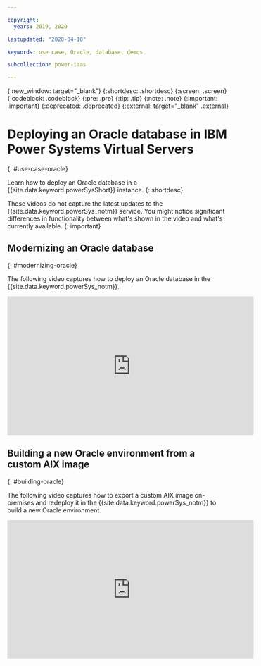 ```yaml
---

copyright:
  years: 2019, 2020

lastupdated: "2020-04-10"

keywords: use case, Oracle, database, demos

subcollection: power-iaas

---
```


{:new_window: target="_blank"}
{:shortdesc: .shortdesc}
{:screen: .screen}
{:codeblock: .codeblock}
{:pre: .pre}
{:tip: .tip}
{:note: .note}
{:important: .important}
{:deprecated: .deprecated}
{:external: target="_blank" .external}

# Deploying an Oracle database in IBM Power Systems Virtual Servers
{: #use-case-oracle}

Learn how to deploy an Oracle database in a {{site.data.keyword.powerSysShort}} instance.
{: shortdesc}

These videos do not capture the latest updates to the {{site.data.keyword.powerSys_notm}} service. You might notice significant differences in functionality between what's shown in the video and what's currently available.
{: important}

## Modernizing an Oracle database
{: #modernizing-oracle}

The following video captures how to deploy an Oracle database in the {{site.data.keyword.powerSys_notm}}.

<iframe id="youtube-modernizing" title="Modernizing an Oracle database" type="text/html" width="560" height="315" src="https://www.youtube.com/embed/gE0evmmvUVg" frameborder="0" allow="accelerometer; autoplay; encrypted-media; gyroscope; picture-in-picture" allowfullscreen></iframe>

## Building a new Oracle environment from a custom AIX image
{: #building-oracle}

The following video captures how to export a custom AIX image on-premises and redeploy it in the {{site.data.keyword.powerSys_notm}} to build a new Oracle environment.

<iframe id="youtube-building" title="Building a new Oracle environment from a custom AIX image" type="text/html" width="560" height="315" src="https://www.youtube.com/embed/soMU3sUrV7o" frameborder="0" allow="accelerometer; autoplay; encrypted-media; gyroscope; picture-in-picture" allowfullscreen></iframe>
